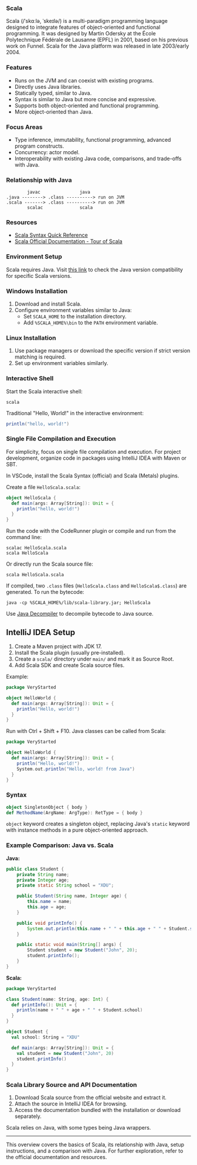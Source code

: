 ### Scala

Scala (/ˈskɑːlə, ˈskeɪlə/) is a multi-paradigm programming language designed to integrate features of object-oriented and functional programming. It was designed by Martin Odersky at the École Polytechnique Fédérale de Lausanne (EPFL) in 2001, based on his previous work on Funnel. Scala for the Java platform was released in late 2003/early 2004.

### Features

- Runs on the JVM and can coexist with existing programs.
- Directly uses Java libraries.
- Statically typed, similar to Java.
- Syntax is similar to Java but more concise and expressive.
- Supports both object-oriented and functional programming.
- More object-oriented than Java.

### Focus Areas

- Type inference, immutability, functional programming, advanced program constructs.
- Concurrency: actor model.
- Interoperability with existing Java code, comparisons, and trade-offs with Java.

### Relationship with Java

```
        javac               java
.java --------> .class ----------> run on JVM
.scala -------> .class ----------> run on JVM
        scalac              scala
```

### Resources

- [Scala Syntax Quick Reference](https://docs.scala-lang.org/zh-cn/cheatsheets/index.html)
- [Scala Official Documentation - Tour of Scala](https://docs.scala-lang.org/zh-cn/tour/tour-of-scala.html)

### Environment Setup

Scala requires Java. Visit [this link](https://docs.scala-lang.org/overviews/jdk-compatibility/overview.html) to check the Java version compatibility for specific Scala versions.

### Windows Installation

1. Download and install Scala.
2. Configure environment variables similar to Java:
   - Set `SCALA_HOME` to the installation directory.
   - Add `%SCALA_HOME%\bin` to the `PATH` environment variable.

### Linux Installation

1. Use package managers or download the specific version if strict version matching is required.
2. Set up environment variables similarly.

### Interactive Shell

Start the Scala interactive shell:

```
scala
```

Traditional "Hello, World!" in the interactive environment:

```scala
println("hello, world!")
```

### Single File Compilation and Execution

For simplicity, focus on single file compilation and execution. For project development, organize code in packages using IntelliJ IDEA with Maven or SBT.

In VSCode, install the Scala Syntax (official) and Scala (Metals) plugins.

Create a file `HelloScala.scala`:

```scala
object HelloScala {
  def main(args: Array[String]): Unit = {
    println("hello, world!")
  }
}
```

Run the code with the CodeRunner plugin or compile and run from the command line:

```
scalac HelloScala.scala
scala HelloScala
```

Or directly run the Scala source file:

```
scala HelloScala.scala
```

If compiled, two `.class` files (`HelloScala.class` and `HelloScala$.class`) are generated. To run the bytecode:

```
java -cp %SCALA_HOME%/lib/scala-library.jar; HelloScala
```

Use [Java Decompiler](http://java-decompiler.github.io/) to decompile bytecode to Java source.

## IntelliJ IDEA Setup

1. Create a Maven project with JDK 17.
2. Install the Scala plugin (usually pre-installed).
3. Create a `scala/` directory under `main/` and mark it as Source Root.
4. Add Scala SDK and create Scala source files.

Example:

```scala
package VeryStarted

object HelloWorld {
  def main(args: Array[String]): Unit = {
    println("Hello, world!")
  }
}
```

Run with Ctrl + Shift + F10. Java classes can be called from Scala:

```scala
package VeryStarted

object HelloWorld {
  def main(args: Array[String]): Unit = {
    println("Hello, world!")
    System.out.println("Hello, world! from Java")
  }
}
```

### Syntax

```scala
object SingletonObject { body }
def MethodName(ArgName: ArgType): RetType = { body }
```

`object` keyword creates a singleton object, replacing Java's `static` keyword with instance methods in a pure object-oriented approach.

### Example Comparison: Java vs. Scala

**Java:**

```java
public class Student {
    private String name;
    private Integer age;
    private static String school = "XDU";

    public Student(String name, Integer age) {
        this.name = name;
        this.age = age;
    }

    public void printInfo() {
        System.out.println(this.name + " " + this.age + " " + Student.school);
    }

    public static void main(String[] args) {
        Student student = new Student("John", 20);
        student.printInfo();
    }
}
```

**Scala:**

```scala
package VeryStarted

class Student(name: String, age: Int) {
  def printInfo(): Unit = {
    println(name + " " + age + " " + Student.school)
  }
}

object Student {
  val school: String = "XDU"

  def main(args: Array[String]): Unit = {
    val student = new Student("John", 20)
    student.printInfo()
  }
}
```

### Scala Library Source and API Documentation

1. Download Scala source from the official website and extract it.
2. Attach the source in IntelliJ IDEA for browsing.
3. Access the documentation bundled with the installation or download separately.

Scala relies on Java, with some types being Java wrappers.

---

This overview covers the basics of Scala, its relationship with Java, setup instructions, and a comparison with Java. For further exploration, refer to the official documentation and resources.